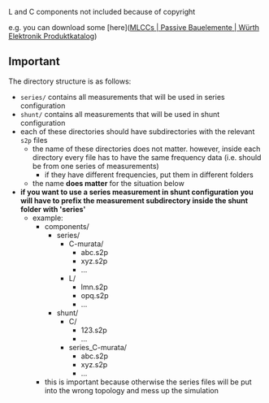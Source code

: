 L and C components not included because of copyright

e.g. you can download some [here]([MLCCs | Passive Bauelemente | Würth Elektronik Produktkatalog](https://www.we-online.com/katalog/de/WCAP-CSRF#/articles/WCAP-CSRF-0402))

## Important
The directory structure is as follows:

- `series/` contains all measurements that will be used in series configuration
- `shunt/` contains all measurements that will be used in shunt configuration
- each of these directories should have subdirectories with the relevant `s2p` files
  - the name of these directories does not matter. however, inside each directory every file has to have the same frequency data (i.e. should be from one series of measurements)
    - if they have different frequencies, put them in different folders
  - the name **does matter** for the situation below
- **if you want to use a series measurement in shunt configuration you will have to prefix the measurement subdirectory inside the shunt folder with 'series'**
  - example:
    - components/
      - series/
        - C-murata/
          - abc.s2p
          - xyz.s2p
          - ...
        - L/
          - lmn.s2p
          - opq.s2p
          - ...
      - shunt/
        - C/
          - 123.s2p
          - ...
        - series_C-murata/
          - abc.s2p
          - xyz.s2p
          - ...
    - this is important because otherwise the series files will be put into the wrong topology and mess up the simulation
